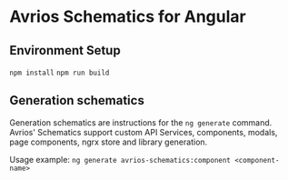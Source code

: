 # Avrios Schematics for Angular
 
 ## Environment Setup
 ``npm install``
 ``npm run build``
 
 ## Generation schematics
 Generation schematics are instructions for the ``ng generate`` command. Avrios' Schematics support custom API Services, components, modals, page components, ngrx store and library generation.
 
 Usage example:
 ``ng generate avrios-schematics:component <component-name>``
